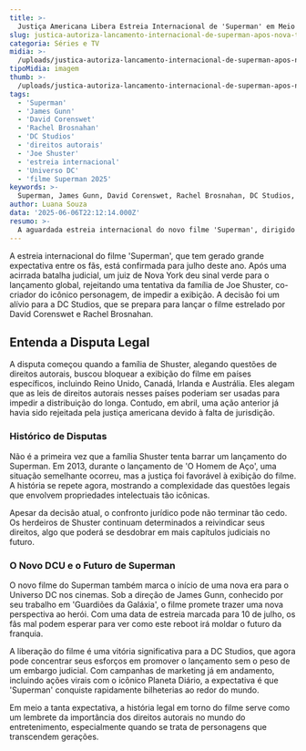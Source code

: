 ```yaml
---
title: >-
  Justiça Americana Libera Estreia Internacional de 'Superman' em Meio a Disputa de Direitos Autorais
slug: justica-autoriza-lancamento-internacional-de-superman-apos-nova-tentativa-de-bloqueio
categoria: Séries e TV
midia: >-
  /uploads/justica-autoriza-lancamento-internacional-de-superman-apos-nova-tentativa-de-bloqueio-thumb.webp
tipoMidia: imagem
thumb: >-
  /uploads/justica-autoriza-lancamento-internacional-de-superman-apos-nova-tentativa-de-bloqueio-thumb.webp
tags:
  - 'Superman'
  - 'James Gunn'
  - 'David Corenswet'
  - 'Rachel Brosnahan'
  - 'DC Studios'
  - 'direitos autorais'
  - 'Joe Shuster'
  - 'estreia internacional'
  - 'Universo DC'
  - 'filme Superman 2025'
keywords: >-
  Superman, James Gunn, David Corenswet, Rachel Brosnahan, DC Studios, direitos autorais, Joe Shuster, estreia internacional, Universo DC, filme Superman 2025
author: Luana Souza
data: '2025-06-06T22:12:14.000Z'
resumo: >-
  A aguardada estreia internacional do novo filme 'Superman', dirigido por James Gunn, foi autorizada após um juiz de Nova York rejeitar um pedido da família de Joe Shuster para bloquear o lançamento. Entenda os detalhes desta batalha judicial.
---
```


A estreia internacional do filme 'Superman', que tem gerado grande expectativa entre os fãs, está confirmada para julho deste ano. Após uma acirrada batalha judicial, um juiz de Nova York deu sinal verde para o lançamento global, rejeitando uma tentativa da família de Joe Shuster, co-criador do icônico personagem, de impedir a exibição. A decisão foi um alívio para a DC Studios, que se prepara para lançar o filme estrelado por David Corenswet e Rachel Brosnahan.

## Entenda a Disputa Legal

A disputa começou quando a família de Shuster, alegando questões de direitos autorais, buscou bloquear a exibição do filme em países específicos, incluindo Reino Unido, Canadá, Irlanda e Austrália. Eles alegam que as leis de direitos autorais nesses países poderiam ser usadas para impedir a distribuição do longa. Contudo, em abril, uma ação anterior já havia sido rejeitada pela justiça americana devido à falta de jurisdição.

### Histórico de Disputas

Não é a primeira vez que a família Shuster tenta barrar um lançamento do Superman. Em 2013, durante o lançamento de 'O Homem de Aço', uma situação semelhante ocorreu, mas a justiça foi favorável à exibição do filme. A história se repete agora, mostrando a complexidade das questões legais que envolvem propriedades intelectuais tão icônicas.

Apesar da decisão atual, o confronto jurídico pode não terminar tão cedo. Os herdeiros de Shuster continuam determinados a reivindicar seus direitos, algo que poderá se desdobrar em mais capítulos judiciais no futuro.

### O Novo DCU e o Futuro de Superman

O novo filme do Superman também marca o início de uma nova era para o Universo DC nos cinemas. Sob a direção de James Gunn, conhecido por seu trabalho em 'Guardiões da Galáxia', o filme promete trazer uma nova perspectiva ao herói. Com uma data de estreia marcada para 10 de julho, os fãs mal podem esperar para ver como este reboot irá moldar o futuro da franquia.

A liberação do filme é uma vitória significativa para a DC Studios, que agora pode concentrar seus esforços em promover o lançamento sem o peso de um embargo judicial. Com campanhas de marketing já em andamento, incluindo ações virais com o icônico Planeta Diário, a expectativa é que 'Superman' conquiste rapidamente bilheterias ao redor do mundo.

Em meio a tanta expectativa, a história legal em torno do filme serve como um lembrete da importância dos direitos autorais no mundo do entretenimento, especialmente quando se trata de personagens que transcendem gerações.